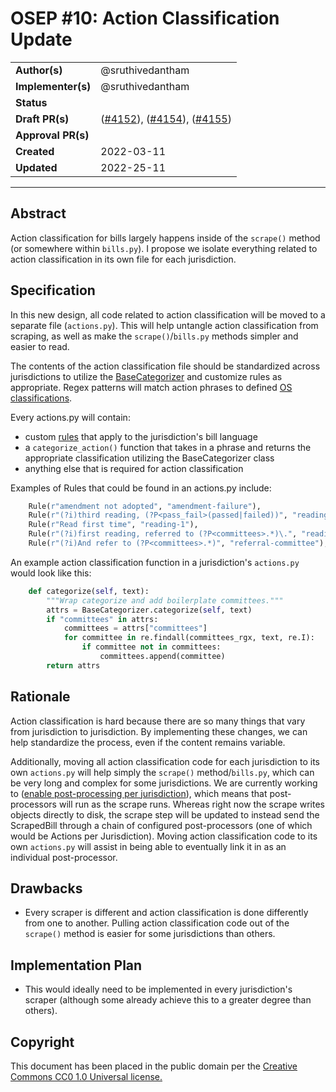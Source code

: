 # OSEP #10: Action Classification Update

|                    |            |
|--------------------|------------|
| **Author(s)**      | @sruthivedantham |
| **Implementer(s)** | @sruthivedantham |
| **Status**         |      |
| **Draft PR(s)**    |  ([#4152](https://github.com/openstates/openstates-scrapers/pull/4152)), ([#4154](https://github.com/openstates/openstates-scrapers/pull/4154)), ([#4155](https://github.com/openstates/openstates-scrapers/pull/4155))      |
| **Approval PR(s)** |  |
| **Created**        | 2022-03-11 |
| **Updated**        | 2022-25-11 |

---

## Abstract

Action classification for bills largely happens inside of the `scrape()` method (or somewhere within `bills.py`). I propose we isolate everything related to action classification in its own file for each jurisdiction. 

## Specification
In this new design, all code related to action classification will be moved to a separate file (`actions.py`). This will help untangle action classification from scraping, as well as make the `scrape()`/`bills.py` methods simpler and easier to read.

The contents of the action classification file should be standardized across jurisdictions to utilize the [BaseCategorizer](https://github.com/openstates/openstates-scrapers/blob/070b9d4a77f835ecf369feb4399ebc71fac20bc1/scrapers/utils/actions.py#L62) and customize rules as appropriate. Regex patterns will match action phrases to defined [OS classifications](https://github.com/openstates/openstates-core/blob/5b16776b1882da925e8e8d5c0a07160a7d649c69/openstates/data/common.py#L87). 

Every actions.py will contain:
- custom [rules](https://github.com/openstates/openstates-scrapers/blob/070b9d4a77f835ecf369feb4399ebc71fac20bc1/scrapers/utils/actions.py#L6) that apply to the jurisdiction's bill language
- a `categorize_action()` function that takes in a phrase and returns the appropriate classification utilizing the BaseCategorizer class
- anything else that is required for action classification


Examples of Rules that could be found in an actions.py include:
``` python
    Rule(r"amendment not adopted", "amendment-failure"),
    Rule(r"(?i)third reading, (?P<pass_fail>(passed|failed))", "reading-3"),
    Rule(r"Read first time", "reading-1"),
    Rule(r"(?i)first reading, referred to (?P<committees>.*)\.", "reading-1"),
    Rule(r"(?i)And refer to (?P<committees>.*)", "referral-committee"),
```

An example action classification function in a jurisdiction's `actions.py` would look like this: 
``` python
    def categorize(self, text):
        """Wrap categorize and add boilerplate committees."""
        attrs = BaseCategorizer.categorize(self, text)
        if "committees" in attrs:
            committees = attrs["committees"]
            for committee in re.findall(committees_rgx, text, re.I):
                if committee not in committees:
                    committees.append(committee)
        return attrs
```

## Rationale
Action classification is hard because there are so many things that vary from jurisdiction to jurisdiction. By implementing these changes, we can help standardize the process, even if the content remains variable. 

Additionally, moving all action classification code for each jurisdiction to its own `actions.py` will help simply the `scrape()` method/`bills.py`, which can be very long and complex for some jurisdictions. We are currently working to ([enable post-processing per jurisdiction](https://github.com/openstates/enhancement-proposals/blob/93c7e97da8378bbeea200bdc857a536a63d0b465/010-reprocessing.md)), which means that post-processors will run as the scrape runs. Whereas right now the scrape writes objects directly to disk, the scrape step will be updated to instead send the ScrapedBill through a chain of configured post-processors (one of which would be Actions per Jurisdiction). Moving action classification code to its own `actions.py` will assist in being able to eventually link it in as an individual post-processor. 


## Drawbacks

- Every scraper is different and action classification is done differently from one to another. Pulling action classification code out of the `scrape()` method is easier for some jurisdictions than others.

## Implementation Plan

- This would ideally need to be implemented in every jurisdiction's scraper (although some already achieve this to a greater degree than others). 

## Copyright

This document has been placed in the public domain per the [Creative Commons CC0 1.0 Universal license.](https://creativecommons.org/publicdomain/zero/1.0/deed)
